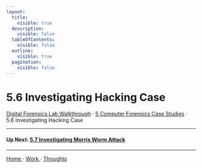 ```yaml
---
layout:
  title:
    visible: true
  description:
    visible: false
  tableOfContents:
    visible: false
  outline:
    visible: true
  pagination:
    visible: false
---
```


# 5.6 Investigating Hacking Case

[Digital Forensics Lab Walkthrough](../) ⋅ [5 Computer Forensics Case Studies](./) ⋅ 5.6 Investigating Hacking Case

***

#### Up Next: [5.7 Investigating Morris Worm Attack](5.7-investigating-morris-worm-attack/5.7.1-morris-worm-attack.md)

***

[Home ](https://app.gitbook.com/o/0kO27okC5uVB9ALX3rho/s/036xtfEIzcEdGegONXWM/)⋅ [Work ](https://app.gitbook.com/o/0kO27okC5uVB9ALX3rho/s/WaFS755Q4sf02CxLcghQ/)⋅ [Thoughts](https://app.gitbook.com/o/0kO27okC5uVB9ALX3rho/s/s4QQPMntQ25hmJToKSOu/)
